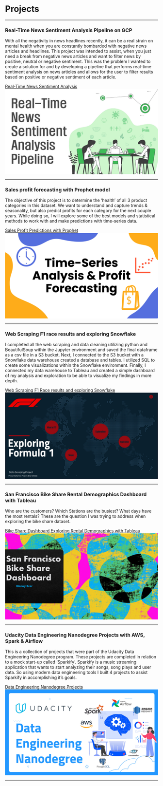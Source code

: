 # Projects

---

### Real-Time News Sentiment Analysis Pipeline on GCP
With all the negativity in news headlines recently, it can be a real strain on mental health when you are constantly bombarded with negative news articles and headlines. This project was intended to assist, when you just need a break from negative news articles and want to filter news by positive, neutral or negative sentiment. This was the problem I wanted to create a solution for and by developing a pipeline that performs real-time sentiment analysis on news articles and allows for the user to filter results based on positive or negative sentiment of each article.

[Real-Time News Sentiment Analysis](/images/News-Sentiment-Analysis.pdf)
<img src="images/bandicam 2021-01-26 17-25-43-560.jpg"/>

---

### Sales profit forecasting with Prophet model
The objective of this project is to determine the ‘health’ of all 3 product categories in this dataset. We want to understand and capture trends & seasonality, but also predict profits for each category for the next couple years. While doing so, I will explore some of the best models and statistical methods to work with and make predictions with time-series data.

[Sales Profit Predictions with Prophet](images/Superstore_ML.pdf)
<img src="images/bandicam 2021-02-06 15-59-19-940.jpg"/>

---

### Web Scraping F1 race results and exploring Snowflake
I completed all the web scraping and data cleaning utilizing python and BeautifulSoup within the Jupyter environment and saved the final dataframe as a csv file in a S3 bucket. Next, I connected to the S3 bucket with a Snowflake data warehouse created a database and tables. I utilized SQL to create some visualizations within the Snowflake environment. Finally, I connected my data warehouse to Tableau and created a simple dashboard of my analysis and exploration to be able to visualize my findings in more depth.

[Web Scraping F1 Race results and exploring Snowflake](Manny-Brar/F1-WebScraping-SnowflakeDB)
<img src="images/bandicam 2021-02-06 13-41-58-874.jpg"/>

---

### San Francisco Bike Share Rental Demographics Dashboard with Tableau
Who are the customers? Which Stations are the busiest? What days have the most rentals?
These are the question I was trying to address when exploring the bike share dataset.

[Bike Share Dashboard Exploring Rental Demographics with Tableau](Manny-Brar/Dashboard-SanFran-Bikeshare-Rental-Demographics-Tableau)
<img src="images/bandicam 2021-02-06 16-05-27-005.jpg"/>


---

### Udacity Data Engineering Nanodegree Projects with AWS, Spark & Airflow
This is a collection of projects that were part of the Udacity Data Engineering Nanodegree program. These projects are completed in relation to a mock start-up called ‘Sparkify’. Sparkify is a music streaming application that wants to start analyzing their songs, song plays and user data. So using modern data engineering tools I built 4 projects to assist Sparkify in accomplishing it’s goals.


[Data Engineering Nanodegree Projects](Manny-Brar/)
<img src="images/bandicam 2021-02-12 19-00-09-410.jpg"/>


---

<!-- Remove above link if you don't want to attibute -->

